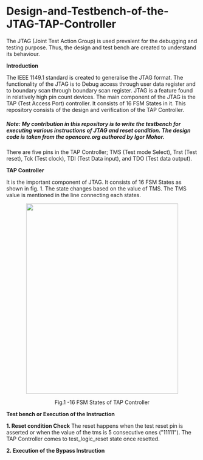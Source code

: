 # Design-and-Testbench-of-the-JTAG-TAP-Controller
The JTAG (Joint Test Action Group) is used prevalent for the debugging and testing purpose. Thus, the design and test bench are created to understand its behaviour.


**Introduction**

The IEEE 1149.1 standard is created to generalise the JTAG format. The functionality of the JTAG is to Debug access through user data register and to boundary scan through boundary scan register. JTAG is a feature found in relatively high pin count devices. The main component of the JTAG is the TAP (Test Access Port) controller. It consists of 16 FSM States in it. This repository consists of the design and verification of the TAP Controller.

##### **Note:** My contribution in this repository is to write the testbench for executing various instructions of JTAG and reset condition. The design code is taken from the opencore.org authored by Igor Mohor.

There are five pins in the TAP Controller; TMS (Test mode Select), Trst (Test reset), Tck (Test clock), TDI (Test Data input), and TDO (Test data output).

**TAP Controller**

It is the important component of JTAG. It consists of 16 FSM States as shown in fig. 1. The state changes based on the value of TMS. The TMS value is mentioned in the line connecting each states.

<p align="center">
<img src="https://user-images.githubusercontent.com/73669849/232761135-9bc30a2d-ca1d-42e6-96ae-542aadb05527.png" width="400" height="500">
</p>
<p align = "center">
Fig.1 -16 FSM States of TAP Controller
</p>

**Test bench or Execution of the Instruction**

**1. Reset condition Check**
The reset happens when the test reset pin is asserted or when the value of the tms is 5 consecutive ones ("11111"). The TAP Controller comes to test_logic_reset state once resetted.

**2. Execution of the Bypass Instruction**
